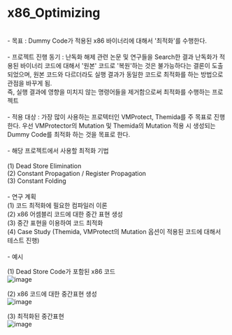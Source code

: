 # x86_Optimizing
<br>
- 목표 : Dummy Code가 적용된 x86 바이너리에 대해서 '최적화'를 수행한다.<br>
<br>
- 프로젝트 진행 동기 : 난독화 해제 관련 논문 및 연구들을 Search한 결과 난독화가 적용된 바이너리 코드에 대해서 '원본' 코드로 '복원'하는 것은 불가능하다는 결론이 도출되었으며, 원본 코드와 다르더라도 실행 결과가 동일한 코드로 최적화를 하는 방법으로 관점을 바꾸게 됨.<br>
즉, 실행 결과에 영향을 미치지 않는 명령어들을 제거함으로써 최적화를 수행하는 프로젝트<br>
<br>
- 적용 대상 : 가장 많이 사용하는 프로텍터인 VMProtect, Themida를 주 목표로 진행한다. 우선 VMProtector의 Mutation 및 Themida의 Mutation 적용 시 생성되는 Dummy Code를 최적화 하는 것을 목표로 한다.<br>
<br>
- 해당 프로젝트에서 사용할 최적화 기법<br><br>
    (1) Dead Store Elimination<br>
    (2) Constant Propagation / Register Propagation<br>
    (3) Constant Folding<br>
<br>
- 연구 계획<br>
    (1) 코드 최적화에 필요한 컴파일러 이론<br>
    (2) x86 어셈블리 코드에 대한 중간 표현 생성<br>
    (3) 중간 표현을 이용하여 코드 최적화<br>
    (4) Case Study (Themida, VMProtect의 Mutation 옵션이 적용된 코드에 대해서 테스트 진행)<br>
<br>
- 예시 <br>

(1) Dead Store Code가 포함된 x86 코드<br>
![image](https://user-images.githubusercontent.com/15829327/236723085-104c7817-03c2-452c-afa5-fcf1dfa7fe31.png)
<br>

(2) x86 코드에 대한 중간표현 생성<br>
![image](https://user-images.githubusercontent.com/15829327/236723160-22374843-4206-44ce-b431-5446805cce70.png)
<br>

(3) 최적화된 중간표현<br>
![image](https://user-images.githubusercontent.com/15829327/236723268-f46f354f-7d55-44dc-ba15-f5b3ce3512b9.png)
<br>
